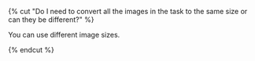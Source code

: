 {% cut "Do I need to convert all the images in the task to the same size or can they be different?" %}

You can use different image sizes.

{% endcut %}